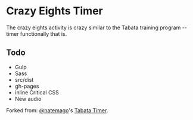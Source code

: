 # Crazy Eights Timer
The crazy eights activity is crazy similar to the Tabata training program -- timer functionally that is.

## Todo
- Gulp
- Sass
- src/dist
- gh-pages
- inline Critical CSS
- New audio


Forked from: <a href="https://github.com/natemago">@natemago</a>'s <a href="https://github.com/natemago/tabata-timer">Tabata Timer</a>.
